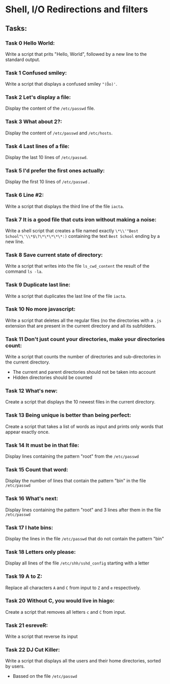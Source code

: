 # Shell, I/O Redirections and filters

## Tasks:

### Task 0 Hello World:
Write a script that prits "Hello, World", followed by a new line to the standard output.

### Task 1 Confused smiley:
Write a script that displays a confused smiley `"(Ôo)'`.

### Task 2 Let's display a file:
Display the content of the `/etc/passwd` file.

### Task 3 What about 2?:
Display the content of `/etc/passwd` and `/etc/hosts`.

### Task 4 Last lines of a file:
Display the last 10 lines of `/etc/passwd`.

### Task 5 I'd prefer the first ones actually:
Display the first 10 lines of `/etc/passwd` .

### Task 6 Line #2:
Write a script that displays the third line of the file `iacta`.

### Task 7 It is a good file that cuts iron without making a noise:
Write a shell script that creates a file named exactly `\*\\'"Best School"\'\\*$\?\*\*\*\*\*:)` containing the text `Best School` ending by a new line.

### Task 8 Save current state of directory:
Write a script that writes into the file `ls_cwd_content` the result of the command `ls -la`.

### Task 9 Duplicate last line:
Write a script that duplicates the last line of the file `iacta`.

### Task 10 No more javascript:
Write a script that deletes all the regular files (no the directories with a `.js` extension that are present in the current directory and all its subfolders.

### Task 11 Don't just count your directories, make your directories count:
Write a script that counts the number of directories and sub-directories in the current directory.  
* The current and parent directories should not be taken into account
* Hidden directories should be counted

### Task 12 What's new:
Create a script that displays the 10 newest files in the current directory.

### Task 13 Being unique is better than being perfect:
Create a script that takes a list of words as input and prints only words that appear exactly once.

### Task 14 It must be in that file:
Display lines containing the pattern "root" from the `/etc/passwd`

### Task 15 Count that word:
Display the number of lines that contain the pattern "bin" in the file `/etc/passwd`

### Task 16 What's next:
Display lines containing the pattern "root" and 3 lines after them in the file `/etc/passwd`

### Task 17 I hate bins:
Display the lines in the file `/etc/passwd` that do not contain the pattern "bin"

### Task 18 Letters only please:
Display all lines of the file `/etc/shh/sshd_config` starting with a letter

### Task 19 A to Z:
Replace all characters `A` and `C` from input to `Z` and `e` respectively.

### Task 20 Without C, you would live in hiago:
Create a script that removes all letters `c` and `C` from input.

### Task 21 esreveR:
Write a script that reverse its input

### Task 22 DJ Cut Killer:
Write a script that displays all the users and their home directories, sorted by users.
* Bassed on the file `/etc/passwd`
